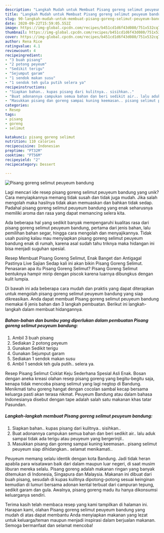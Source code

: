 ```yaml
---
description: "Langkah Mudah untuk Membuat Pisang goreng selimut peuyeum bandung Anti Gagal"
title: "Langkah Mudah untuk Membuat Pisang goreng selimut peuyeum bandung Anti Gagal"
slug: 90-langkah-mudah-untuk-membuat-pisang-goreng-selimut-peuyeum-bandung-anti-gagal
date: 2020-09-22T15:59:05.552Z
image: https://img-global.cpcdn.com/recipes/b451cd1d6f43d080/751x532cq70/pisang-goreng-selimut-peuyeum-bandung-foto-resep-utama.jpg
thumbnail: https://img-global.cpcdn.com/recipes/b451cd1d6f43d080/751x532cq70/pisang-goreng-selimut-peuyeum-bandung-foto-resep-utama.jpg
cover: https://img-global.cpcdn.com/recipes/b451cd1d6f43d080/751x532cq70/pisang-goreng-selimut-peuyeum-bandung-foto-resep-utama.jpg
author: Rena Rice
ratingvalue: 4.1
reviewcount: 4
recipeingredient:
- "3 buah pisang"
- "2 potong peyeum"
- "Sedikit terigu"
- "Sejumput garam"
- "1 sendok makan susu"
- "1 sendok teh gula putih selera ya"
recipeinstructions:
- "Siapkan bahan.. kupas pisang dari kulitnya.. sisihkan.."
- "Buat adonannya campukan semua bahan dan beri sedikit air.. lalu aduk sampai tidak ada terigu atau peuyeum yang bergerinjil.."
- "Masukkan pisang dan goreng sampai kuning keemasan.. pisang selimut peuyeum siap dihidangkan.. selamat menikamati.."
categories:
- Resep
tags:
- pisang
- goreng
- selimut

katakunci: pisang goreng selimut 
nutrition: 110 calories
recipecuisine: Indonesian
preptime: "PT32M"
cooktime: "PT56M"
recipeyield: "2"
recipecategory: Dessert

---
```



![Pisang goreng selimut peuyeum bandung](https://img-global.cpcdn.com/recipes/b451cd1d6f43d080/751x532cq70/pisang-goreng-selimut-peuyeum-bandung-foto-resep-utama.jpg)

Lagi mencari ide resep pisang goreng selimut peuyeum bandung yang unik? Cara menyiapkannya memang tidak susah dan tidak juga mudah. Jika salah mengolah maka hasilnya tidak akan memuaskan dan bahkan tidak sedap. Padahal pisang goreng selimut peuyeum bandung yang enak seharusnya memiliki aroma dan rasa yang dapat memancing selera kita.

Ada beberapa hal yang sedikit banyak mempengaruhi kualitas rasa dari pisang goreng selimut peuyeum bandung, pertama dari jenis bahan, lalu pemilihan bahan segar, hingga cara mengolah dan menyajikannya. Tidak usah pusing kalau mau menyiapkan pisang goreng selimut peuyeum bandung enak di rumah, karena asal sudah tahu triknya maka hidangan ini bisa menjadi suguhan spesial.

Resep Membuat Pisang Goreng Selimut, Enak Banget dan Antigagal Pastinya Live Sajian Sedap kali ini akan bikin Pisang Goreng Selimut. Penasaran apa itu Pisang Goreng Selimut? Pisang Goreng Selimut bentuknya hampir mirip dengan piscok karena luarnya dibungkus dengan kulit lumpia.


Di bawah ini ada beberapa cara mudah dan praktis yang dapat diterapkan untuk mengolah pisang goreng selimut peuyeum bandung yang siap dikreasikan. Anda dapat membuat Pisang goreng selimut peuyeum bandung memakai 6 jenis bahan dan 3 langkah pembuatan. Berikut ini langkah-langkah dalam membuat hidangannya.

<!--inarticleads1-->

##### Bahan-bahan dan bumbu yang diperlukan dalam pembuatan Pisang goreng selimut peuyeum bandung:

1. Ambil 3 buah pisang
1. Sediakan 2 potong peyeum
1. Gunakan Sedikit terigu
1. Gunakan Sejumput garam
1. Sediakan 1 sendok makan susu
1. Ambil 1 sendok teh gula putih.. selera ya.


Resep Pisang Selimut Coklat Keju Sederhana Spesial Asli Enak. Bosan dengan aneka kreasi olahan resep pisang goreng yang begitu-begitu saja, kenapa tidak mencoba pisang selimut yang lagi negtop di Bandung. Menikmati tahu goreng hangat dengan cocolan sambal kecap bersama keluarga pasti akan terasa nikmat. Peuyeum Bandung atau dalam bahasa Indonesianya disebut dengan tape adalah salah satu makanan khas tatar Pasundan. 

<!--inarticleads2-->

##### Langkah-langkah membuat Pisang goreng selimut peuyeum bandung:

1. Siapkan bahan.. kupas pisang dari kulitnya.. sisihkan..
1. Buat adonannya campukan semua bahan dan beri sedikit air.. lalu aduk sampai tidak ada terigu atau peuyeum yang bergerinjil..
1. Masukkan pisang dan goreng sampai kuning keemasan.. pisang selimut peuyeum siap dihidangkan.. selamat menikamati..


Peuyeum memang selalu identik dengan kota Bandung. Jadi tidak heran apabila para wisatawan baik dari dalam maupun luar negeri, di saat musim liburan mereka selalu. Pisang goreng adalah makanan ringan yang banyak ditemukan di Indonesia, Singapura dan Malaysia. Makanan ini dibuat dari buah pisang, sesudah di kupas kulitnya dipotong-potong sesuai keinginan kemudian di lumuri bersama adonan kental terbuat dari campuran tepung, sedikit garam dan gula. Awalnya, pisang goreng madu itu hanya dikonsumsi keluarganya sendiri. 

Terima kasih telah membaca resep yang kami tampilkan di halaman ini. Harapan kami, olahan Pisang goreng selimut peuyeum bandung yang mudah di atas dapat membantu Anda menyiapkan makanan yang lezat untuk keluarga/teman maupun menjadi inspirasi dalam berjualan makanan. Semoga bermanfaat dan selamat mencoba!
